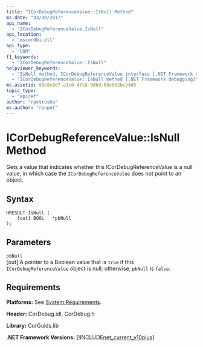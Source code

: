 ```yaml
---
title: "ICorDebugReferenceValue::IsNull Method"
ms.date: "03/30/2017"
api_name: 
  - "ICorDebugReferenceValue.IsNull"
api_location: 
  - "mscordbi.dll"
api_type: 
  - "COM"
f1_keywords: 
  - "ICorDebugReferenceValue::IsNull"
helpviewer_keywords: 
  - "IsNull method, ICorDebugReferenceValue interface [.NET Framework debugging]"
  - "ICorDebugReferenceValue::IsNull method [.NET Framework debugging]"
ms.assetid: 99e8c8d7-a1c0-47c8-9dbd-03e0b2bcb4d5
topic_type: 
  - "apiref"
author: "rpetrusha"
ms.author: "ronpet"
---
```

# ICorDebugReferenceValue::IsNull Method
Gets a value that indicates whether this ICorDebugReferenceValue is a null value, in which case the `ICorDebugReferenceValue` does not point to an object.  
  
## Syntax  
  
```  
HRESULT IsNull (  
    [out] BOOL   *pbNull  
);  
```  
  
## Parameters  
 `pbNull`  
 [out] A pointer to a Boolean value that is `true` if this `ICorDebugReferenceValue` object is null; otherwise, `pbNull` is `false`.  
  
## Requirements  
 **Platforms:** See [System Requirements](../../../../docs/framework/get-started/system-requirements.md).  
  
 **Header:** CorDebug.idl, CorDebug.h  
  
 **Library:** CorGuids.lib  
  
 **.NET Framework Versions:** [!INCLUDE[net_current_v10plus](../../../../includes/net-current-v10plus-md.md)]
